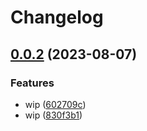# Changelog

## [0.0.2](https://github.com/marcel-stainless/test/compare/v0.0.1...v0.0.2) (2023-08-07)


### Features

* wip ([602709c](https://github.com/marcel-stainless/test/commit/602709c8645dd67c66e7eff11e90435d7f0fd6e1))
* wip ([830f3b1](https://github.com/marcel-stainless/test/commit/830f3b1acd6b0e63611c5e8805babb0e3f13a27b))
